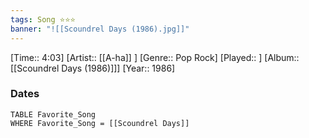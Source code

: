 ```yaml
---
tags: Song ⭐⭐⭐ 
banner: "![[Scoundrel Days (1986).jpg]]"
---
```

[Time:: 4:03]
[Artist:: [[A-ha]] ]
[Genre:: Pop Rock]
[Played:: ]
[Album:: [[Scoundrel Days (1986)]]]
[Year:: 1986]
### Dates
````dataview
TABLE Favorite_Song
WHERE Favorite_Song = [[Scoundrel Days]]
````